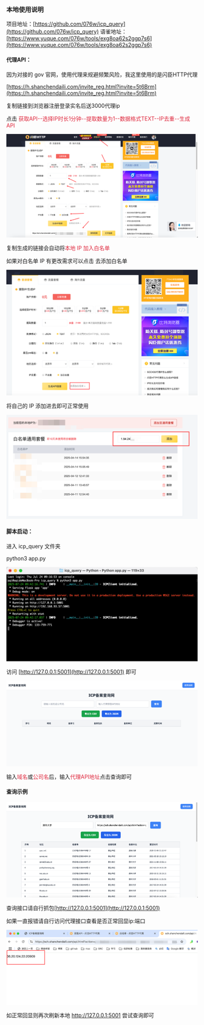 ### 本地使用说明

项目地址：[https://github.com/076w/icp_query](https://github.com/076w/icp_query)
语雀地址：[https://www.yuque.com/076w/tools/exg8oa62s2ggp7s6](https://www.yuque.com/076w/tools/exg8oa62s2ggp7s6)

#### 代理API：

因为对接的 gov 官网，使用代理来规避频繁风险，我这里使用的是闪臣HTTP代理

[https://h.shanchendaili.com/invite_reg.html?invite=5t6Brm](https://h.shanchendaili.com/invite_reg.html?invite=5t6Brm)

复制链接到浏览器注册登录实名后送3000代理ip

点击 <font style="color:#DF2A3F;">获取API--选择IP时长1分钟--提取数量为1--数据格式TEXT--IP去重--生成API</font>

![](images/1.png)

复制生成的链接会自动将<font style="color:#DF2A3F;">本地 IP 加入白名单</font>

<font style="color:#DF2A3F;"></font>

如果对白名单 IP 有更改需求可以点击 去添加白名单

![](images/2.png)

将自己的 IP 添加进去即可正常使用

![](images/3.png)



#### 脚本启动：

进入 icp_query 文件夹

python3 app.py

![](images/4.png)

访问 [http://127.0.0.1:5001](http://127.0.0.1:5001) 即可

![](images/5.png)

输入<font style="color:#DF2A3F;">域名</font>或<font style="color:#DF2A3F;">公司名</font>后，输入<font style="color:#DF2A3F;">代理API地址</font>点击查询即可

#### 查询示例

![](images/6.png)

查询接口请自行抓包[http://127.0.0.1:5001](http://127.0.0.1:5001)

如果一直报错请自行访问代理接口查看是否正常回显ip:端口

![](images/7.png)

如正常回显则再次刷新本地 http://127.0.0.1:5001 尝试查询即可



